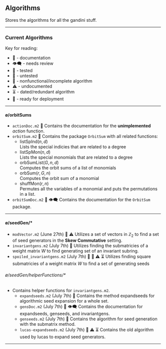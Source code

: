 ## Algorithms
Stores the algorithms for all the gandini stuff.
***
### Current Algorithms
Key for reading:
* 📄  - $\text{ documentation}$
* 👁️‍🗨️  - $\text{ needs review}$
* 🔰  - $\text{ tested}$
* 🔻  - $\text{ untested}$
* 🚫  - $\text{ nonfunctional/incomplete algorithm}$
* ⚠️  - $\text{ undocumented}$
* ⏳  - $\text{ dated/redundant algorithm}$
* 🚛  - $\text{ ready for deployment}$
***
#### ø/orbitSums
* ```actionDoc.m2``` 📄
  Contains the documentation for the **unimplemented** *action* function. 
* ```orbitSum.m2``` 🚛
  Contains the package ```OrbitSum``` with all related functions:
  * $\text{listSpInd}(n, d)$  
  Lists the special indicies that are related to a degree
  * $\text{listSpMon}(n, d)$   
  Lists the special monomials that are related to a degree
  * $\text{orbSumList}(G, n, d)$   
  Computes the orbit sums of a list of monomials
  * $\text{orbSum}(r, G, n)$   
  Computes the orbit sum of a monomial
  * $\text{shuffMon}(r, n)$   
  Permutes all the variables of a monomial and puts the permutations in a list. 
* ```orbitSumDoc.m2``` 📄 👁️‍🗨️
  Contains the documentation for the ```OrbitSum``` package. 
* **
#### ø/seedGen/$*$ 
* ```modVector.m2``` (June 27th) 🔻 ⚠️
  Utilizes a set of vectors in $\mathbb Z_2$ to find a set of seed generators in the **Skew Commutative** setting.  
* ```invariantgens.m2``` (July 7th)  🔻
  Utilizes finding the submatricies of a weight matrix $W$ to find generating set of an invariant subring. 
* ```spoiled_invariantgens.m2``` (July 7th) 🔻 🚫 ⚠️ ⏳
  Utilizes finding square submatricies of a weight matrix $W$ to find a set of generating seeds 

###### ø/seedGen/helperFunctions/$*$
* Contains helper functions for ```invariantgens.m2```.
  * ```expandseeds.m2``` (July 7th) 🔻
    Contains the method $\text{expandseeds}$ for algorithmic seed expansion for a whole set. 
  * ```gensDoc.m2```  (July 7th) 📄 👁️‍🗨️
    Contains the documentation for $\text{expandseeds}$, $\text{genseeds}$, and $\text{invariantgens}$.
  * ```genseeds.m2``` (July 7th) 🔻
    Contains the algorithm for seed generation with the submatrix method.
  * ```lucas-expandseeds.m2``` (July 7th) 🚫 ⚠️ ⏳
  Contains the old algorithm used by lucas to expand seed generators. 
***